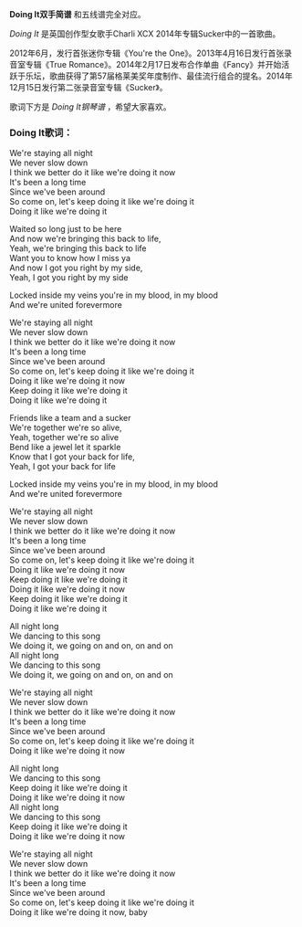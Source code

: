 

**Doing It双手简谱** 和五线谱完全对应。

_Doing It_ 是英国创作型女歌手Charli XCX 2014年专辑Sucker中的一首歌曲。

2012年6月，发行首张迷你专辑《You're the One》。2013年4月16日发行首张录音室专辑《True
Romance》。2014年2月17日发布合作单曲《Fancy》并开始活跃于乐坛，歌曲获得了第57届格莱美奖年度制作、最佳流行组合的提名。2014年12月15日发行第二张录音室专辑《Sucker》。

歌词下方是 _Doing It钢琴谱_ ，希望大家喜欢。

### Doing It歌词：

We're staying all night  
We never slow down  
I think we better do it like we're doing it now  
It's been a long time  
Since we've been around  
So come on, let's keep doing it like we're doing it  
Doing it like we're doing it

Waited so long just to be here  
And now we're bringing this back to life,  
Yeah, we're bringing this back to life  
Want you to know how I miss ya  
And now I got you right by my side,  
Yeah, I got you right by my side

Locked inside my veins you're in my blood, in my blood  
And we're united forevermore

We're staying all night  
We never slow down  
I think we better do it like we're doing it now  
It's been a long time  
Since we've been around  
So come on, let's keep doing it like we're doing it  
Doing it like we're doing it now  
Keep doing it like we're doing it  
Doing it like we're doing it

Friends like a team and a sucker  
We're together we're so alive,  
Yeah, together we're so alive  
Bend like a jewel let it sparkle  
Know that I got your back for life,  
Yeah, I got your back for life

Locked inside my veins you're in my blood, in my blood  
And we're united forevermore

We're staying all night  
We never slow down  
I think we better do it like we're doing it now  
It's been a long time  
Since we've been around  
So come on, let's keep doing it like we're doing it  
Doing it like we're doing it now  
Keep doing it like we're doing it  
Doing it like we're doing it now  
Keep doing it like we're doing it  
Doing it like we're doing it

All night long  
We dancing to this song  
We doing it, we going on and on, on and on  
All night long  
We dancing to this song  
We doing it, we going on and on, on and on

We're staying all night  
We never slow down  
I think we better do it like we're doing it now  
It's been a long time  
Since we've been around  
So come on, let's keep doing it like we're doing it  
Doing it like we're doing it now

All night long  
We dancing to this song  
Keep doing it like we're doing it  
Doing it like we're doing it now  
All night long  
We dancing to this song  
Keep doing it like we're doing it  
Doing it like we're doing it now

We're staying all night  
We never slow down  
I think we better do it like we're doing it now  
It's been a long time  
Since we've been around  
So come on, let's keep doing it like we're doing it  
Doing it like we're doing it now, baby


